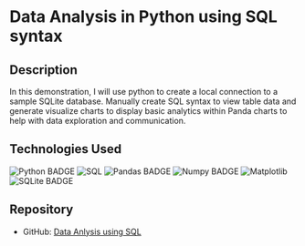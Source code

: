 # Data Analysis in Python using SQL syntax

## Description
In this demonstration, I will use python to create a local connection to a sample SQLite database. Manually create SQL syntax to view table data and generate visualize charts to display basic analytics within Panda charts to help with data exploration and communication.


## Technologies Used
![Python BADGE](https://img.shields.io/badge/Python-orange)
![SQL](https://img.shields.io/badge/SQL-red)
![Pandas BADGE](https://img.shields.io/badge/Pandas-green)
![Numpy BADGE](https://img.shields.io/badge/Numpy-black)
![Matplotlib](https://img.shields.io/badge/Matplotlib-red)
![SQLite BADGE](https://img.shields.io/badge/SQLite-blue)


## Repository
- GitHub: [Data Anlysis using SQL](https://github.com/MegAgainDev/sql-data-analysis/)
